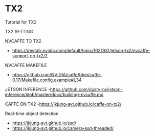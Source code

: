 # TX2
Tutorial for TX2 

TX2 SETTING 

NVCAFFE TO TX2 
- https://devtalk.nvidia.com/default/topic/1021931/jetson-tx2/nvcaffe-support-on-tx2/2 

NVCAFFE MAKEFILE 
- https://github.com/NVIDIA/caffe/blob/caffe-0.17/Makefile.config.example#L34 

JETSON INFERENCE 
-https://github.com/dusty-nv/jetson-inference/blob/master/docs/building-nvcaffe.md  

CAFFE ON TX2 
-https://jkjung-avt.github.io/caffe-on-tx2/ 

Real-time object detection 
- https://jkjung-avt.github.io/ssd/ 
- https://jkjung-avt.github.io/camera-ssd-threaded/
